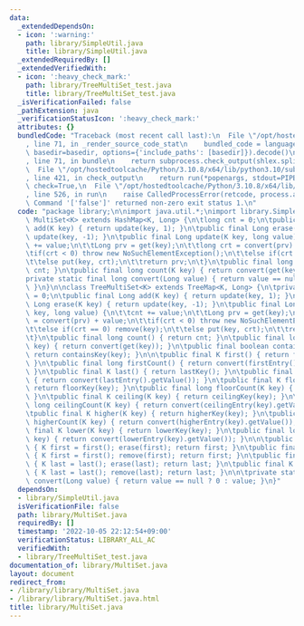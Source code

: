 ```yaml
---
data:
  _extendedDependsOn:
  - icon: ':warning:'
    path: library/SimpleUtil.java
    title: library/SimpleUtil.java
  _extendedRequiredBy: []
  _extendedVerifiedWith:
  - icon: ':heavy_check_mark:'
    path: library/TreeMultiSet_test.java
    title: library/TreeMultiSet_test.java
  _isVerificationFailed: false
  _pathExtension: java
  _verificationStatusIcon: ':heavy_check_mark:'
  attributes: {}
  bundledCode: "Traceback (most recent call last):\n  File \"/opt/hostedtoolcache/Python/3.10.8/x64/lib/python3.10/site-packages/onlinejudge_verify/documentation/build.py\"\
    , line 71, in _render_source_code_stat\n    bundled_code = language.bundle(stat.path,\
    \ basedir=basedir, options={'include_paths': [basedir]}).decode()\n  File \"/opt/hostedtoolcache/Python/3.10.8/x64/lib/python3.10/site-packages/onlinejudge_verify/languages/user_defined.py\"\
    , line 71, in bundle\n    return subprocess.check_output(shlex.split(command))\n\
    \  File \"/opt/hostedtoolcache/Python/3.10.8/x64/lib/python3.10/subprocess.py\"\
    , line 421, in check_output\n    return run(*popenargs, stdout=PIPE, timeout=timeout,\
    \ check=True,\n  File \"/opt/hostedtoolcache/Python/3.10.8/x64/lib/python3.10/subprocess.py\"\
    , line 526, in run\n    raise CalledProcessError(retcode, process.args,\nsubprocess.CalledProcessError:\
    \ Command '['false']' returned non-zero exit status 1.\n"
  code: "package library;\n\nimport java.util.*;\nimport library.SimpleUtil;\n\nclass\
    \ MultiSet<K> extends HashMap<K, Long> {\n\tlong cnt = 0;\n\tpublic final Long\
    \ add(K key) { return update(key, 1); }\n\tpublic final Long erase(K key) { return\
    \ update(key, -1); }\n\tpublic final Long update(K key, long value) {\n\t\tcnt\
    \ += value;\n\t\tLong prv = get(key);\n\t\tlong crt = convert(prv) + value;\n\t\
    \tif(crt < 0) throw new NoSuchElementException();\n\t\telse if(crt == 0) remove(key);\n\
    \t\telse put(key, crt);\n\t\treturn prv;\n\t}\n\tpublic final long count() { return\
    \ cnt; }\n\tpublic final long count(K key) { return convert(get(key)); }\n\n\t\
    private static final long convert(Long value) { return value == null ? 0 : value;\
    \ }\n}\n\nclass TreeMultiSet<K> extends TreeMap<K, Long> {\n\tprivate long cnt\
    \ = 0;\n\tpublic final Long add(K key) { return update(key, 1); }\n\tpublic final\
    \ Long erase(K key) { return update(key, -1); }\n\tpublic final Long update(K\
    \ key, long value) {\n\t\tcnt += value;\n\t\tLong prv = get(key);\n\t\tlong crt\
    \ = convert(prv) + value;\n\t\tif(crt < 0) throw new NoSuchElementException();\n\
    \t\telse if(crt == 0) remove(key);\n\t\telse put(key, crt);\n\t\treturn prv;\n\
    \t}\n\tpublic final long count() { return cnt; }\n\tpublic final long count(K\
    \ key) { return convert(get(key)); }\n\tpublic final boolean contains(K key) {\
    \ return containsKey(key); }\n\n\tpublic final K first() { return firstKey();\
    \ }\n\tpublic final long firstCount() { return convert(firstEntry().getValue());\
    \ }\n\tpublic final K last() { return lastKey(); }\n\tpublic final long lastCount()\
    \ { return convert(lastEntry().getValue()); }\n\tpublic final K floor(K key) {\
    \ return floorKey(key); }\n\tpublic final long floorCount(K key) { return convert(floorEntry(key).getValue());\
    \ }\n\tpublic final K ceiling(K key) { return ceilingKey(key); }\n\tpublic final\
    \ long ceilingCount(K key) { return convert(ceilingEntry(key).getValue()); }\n\
    \tpublic final K higher(K key) { return higherKey(key); }\n\tpublic final long\
    \ higherCount(K key) { return convert(higherEntry(key).getValue()); }\n\tpublic\
    \ final K lower(K key) { return lowerKey(key); }\n\tpublic final long lowerCount(K\
    \ key) { return convert(lowerEntry(key).getValue()); }\n\n\tpublic final K eraseFirst()\
    \ { K first = first(); erase(first); return first; }\n\tpublic final K removeFirst()\
    \ { K first = first(); remove(first); return first; }\n\tpublic final K eraseLast()\
    \ { K last = last(); erase(last); return last; }\n\tpublic final K removeLast()\
    \ { K last = last(); remove(last); return last; }\n\n\tprivate static final long\
    \ convert(Long value) { return value == null ? 0 : value; }\n}"
  dependsOn:
  - library/SimpleUtil.java
  isVerificationFile: false
  path: library/MultiSet.java
  requiredBy: []
  timestamp: '2022-10-05 22:12:54+09:00'
  verificationStatus: LIBRARY_ALL_AC
  verifiedWith:
  - library/TreeMultiSet_test.java
documentation_of: library/MultiSet.java
layout: document
redirect_from:
- /library/library/MultiSet.java
- /library/library/MultiSet.java.html
title: library/MultiSet.java
---
```

